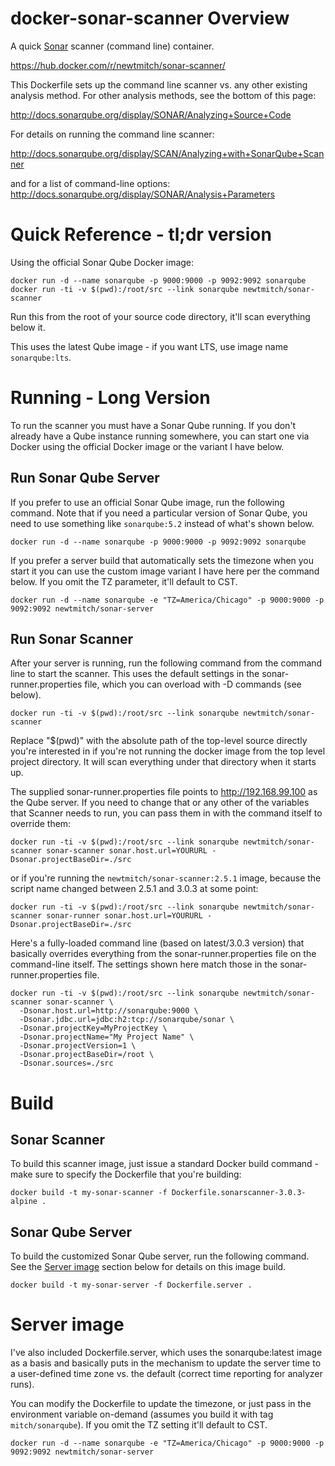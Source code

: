 # docker-sonar-scanner Overview

A quick [Sonar](http://www.sonarqube.org/) scanner (command line) container.

https://hub.docker.com/r/newtmitch/sonar-scanner/

This Dockerfile sets up the command line scanner vs. any other existing analysis
method. For other analysis methods, see the bottom of this page:

http://docs.sonarqube.org/display/SONAR/Analyzing+Source+Code

For details on running the command line scanner:

http://docs.sonarqube.org/display/SCAN/Analyzing+with+SonarQube+Scanner

and for a list of command-line options: http://docs.sonarqube.org/display/SONAR/Analysis+Parameters


# Quick Reference - tl;dr version

Using the official Sonar Qube Docker image:

```
docker run -d --name sonarqube -p 9000:9000 -p 9092:9092 sonarqube
docker run -ti -v $(pwd):/root/src --link sonarqube newtmitch/sonar-scanner
```

Run this from the root of your source code directory, it'll scan everything below it.

This uses the latest Qube image - if you want LTS, use image name `sonarqube:lts`.


# Running - Long Version

To run the scanner you must have a Sonar Qube running. If you don't already have a Qube instance running somewhere, you can start one via Docker using the official Docker image or the variant I have below.


## Run Sonar Qube Server

If you prefer to use an official Sonar Qube image, run the following command. Note that if you need a particular version of Sonar Qube, you need to use something like `sonarqube:5.2` instead of what's shown below.

    docker run -d --name sonarqube -p 9000:9000 -p 9092:9092 sonarqube

If you prefer a server build that automatically sets the timezone when you start it you can use the custom image variant I have here per the command below. If you omit the TZ parameter, it'll default to CST.

    docker run -d --name sonarqube -e "TZ=America/Chicago" -p 9000:9000 -p 9092:9092 newtmitch/sonar-server


## Run Sonar Scanner

After your server is running, run the following command from the command line to start the scanner. This uses the default settings in the sonar-runner.properties file, which you can overload with -D commands (see below).

    docker run -ti -v $(pwd):/root/src --link sonarqube newtmitch/sonar-scanner 

Replace "$(pwd)" with the absolute path of the top-level source directly you're
interested in if you're not running the docker image from the top level project
directory. It will scan everything under that directory when it starts up.

The supplied sonar-runner.properties file points to http://192.168.99.100 as the
Qube server. If you need to change that or any other of the variables that Scanner needs to run, you can pass them in with the command itself to override them:

    docker run -ti -v $(pwd):/root/src --link sonarqube newtmitch/sonar-scanner sonar-scanner sonar.host.url=YOURURL -Dsonar.projectBaseDir=./src

or if you're running the `newtmitch/sonar-scanner:2.5.1` image, because the script name changed between 2.5.1 and 3.0.3 at some point:

    docker run -ti -v $(pwd):/root/src --link sonarqube newtmitch/sonar-scanner sonar-runner sonar.host.url=YOURURL -Dsonar.projectBaseDir=./src

Here's a fully-loaded command line (based on latest/3.0.3 version) that basically overrides everything from the sonar-runner.properties file on the command-line itself. The settings shown here match those in the sonar-runner.properties file.

```
docker run -ti -v $(pwd):/root/src --link sonarqube newtmitch/sonar-scanner sonar-scanner \
  -Dsonar.host.url=http://sonarqube:9000 \
  -Dsonar.jdbc.url=jdbc:h2:tcp://sonarqube/sonar \
  -Dsonar.projectKey=MyProjectKey \
  -Dsonar.projectName="My Project Name" \
  -Dsonar.projectVersion=1 \
  -Dsonar.projectBaseDir=/root \
  -Dsonar.sources=./src
```


# Build

## Sonar Scanner 

To build this scanner image, just issue a standard Docker build command - make sure to specify the Dockerfile that you're building:

    docker build -t my-sonar-scanner -f Dockerfile.sonarscanner-3.0.3-alpine .

## Sonar Qube Server

To build the customized Sonar Qube server, run the following command. See the [Server image](#server-image) section below for details on this image build.

    docker build -t my-sonar-server -f Dockerfile.server .


# Server image

I've also included Dockerfile.server, which uses the sonarqube:latest image as a 
basis and basically puts in the mechanism to update the server time to a user-defined
time zone vs. the default (correct time reporting for analyzer runs).

You can modify the Dockerfile to update the timezone, or just pass in the environment variable on-demand (assumes you build it with tag `mitch/sonarqube`). If you omit the TZ setting it'll default to CST.

    docker run -d --name sonarqube -e "TZ=America/Chicago" -p 9000:9000 -p 9092:9092 newtmitch/sonar-server
